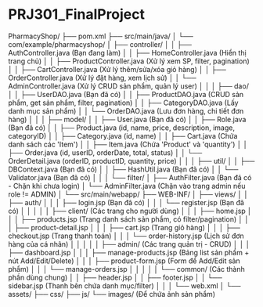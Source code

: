 ﻿# PRJ301_FinalProject

PharmacyShop/
├── pom.xml
├── src/main/java/
│   └── com/example/pharmacyshop/
│       ├── controller/
│       │   ├── AuthController.java        (Bạn đang làm)
│       │   ├── HomeController.java        (Hiển thị trang chủ)
│       │   ├── ProductController.java     (Xử lý xem SP, filter, pagination)
│       │   ├── CartController.java        (Xử lý thêm/sửa/xóa giỏ hàng)
│       │   ├── OrderController.java       (Xử lý đặt hàng, xem lịch sử)
│       │   └── AdminController.java       (Xử lý CRUD sản phẩm, quản lý user)
│       │
│       ├── dao/
│       │   ├── UserDAO.java               (Bạn đã có)
│       │   ├── ProductDAO.java          (CRUD sản phẩm, get sản phẩm, filter, pagination)
│       │   ├── CategoryDAO.java         (Lấy danh mục sản phẩm)
│       │   └── OrderDAO.java            (Lưu đơn hàng, chi tiết đơn hàng)
│       │
│       ├── model/
│       │   ├── User.java                  (Bạn đã có)
│       │   ├── Role.java                  (Bạn đã có)
│       │   ├── Product.java             (id, name, price, description, image, categoryID)
│       │   ├── Category.java            (id, name)
│       │   ├── Cart.java                (Chứa danh sách các 'Item')
│       │   ├── Item.java                (Chứa 'Product' và 'quantity')
│       │   ├── Order.java               (id, userID, orderDate, total, status)
│       │   └── OrderDetail.java         (orderID, productID, quantity, price)
│       │
│       ├── util/
│       │   ├── DBContext.java             (Bạn đã có)
│       │   ├── HashUtil.java              (Bạn đã có)
│       │   └── Validator.java             (Bạn đã có)
│       │
│       └── filter/
│           ├── AuthFilter.java            (Bạn đã có - Chặn khi chưa login)
│           └── AdminFilter.java           (Chặn vào trang admin nếu role != ADMIN)
│
└── src/main/webapp/
    ├── WEB-INF/
    │   ├── views/
    │   │   ├── auth/
    │   │   │   ├── login.jsp            (Bạn đã có)
    │   │   │   └── register.jsp         (Bạn đã có)
    │   │   │
    │   │   ├── client/                  (Các trang cho người dùng)
    │   │   │   ├── home.jsp
    │   │   │   ├── products.jsp         (Trang danh sách sản phẩm, có filter/pagination)
    │   │   │   ├── product-detail.jsp
    │   │   │   ├── cart.jsp             (Trang giỏ hàng)
    │   │   │   ├── checkout.jsp         (Trang thanh toán)
    │   │   │   └── order-history.jsp    (Lịch sử đơn hàng của cá nhân)
    │   │   │
    │   │   ├── admin/                   (Các trang quản trị - CRUD)
    │   │   │   ├── dashboard.jsp
    │   │   │   ├── manage-products.jsp  (Bảng list sản phẩm + nút Add/Edit/Delete)
    │   │   │   ├── product-form.jsp     (Form để Add/Edit sản phẩm)
    │   │   │   └── manage-orders.jsp
    │   │   │
    │   │   └── common/                  (Các thành phần dùng chung)
    │   │       ├── header.jsp
    │   │       ├── footer.jsp
    │   │       └── sidebar.jsp          (Thanh bên chứa danh mục/filter)
    │   │
    │   └── web.xml
    │
    └── assets/
        ├── css/
        ├── js/
        └── images/                      (Để chứa ảnh sản phẩm)
